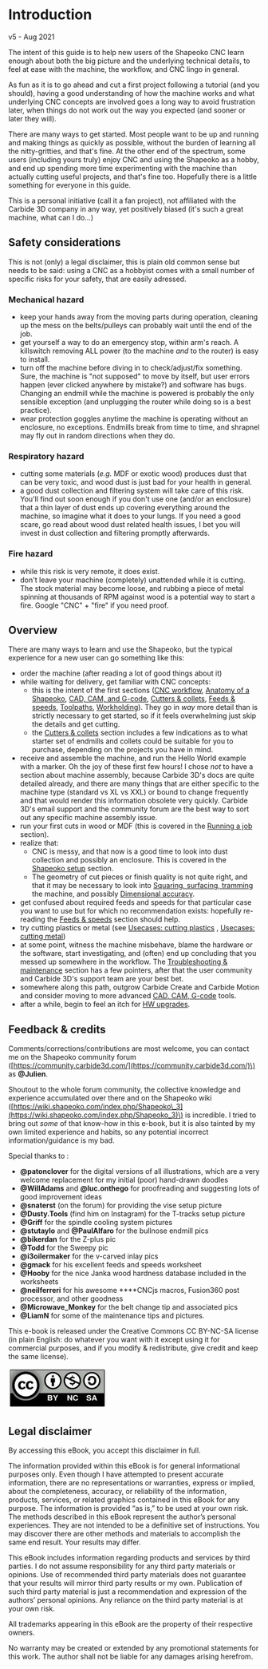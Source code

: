 # Introduction

v5 - Aug 2021

The intent of this guide is to help new users of the Shapeoko CNC learn enough about both the big picture and the underlying technical details, to feel at ease with the machine, the workflow, and CNC lingo in general.

As fun as it is to go ahead and cut a first project following a tutorial \(and you should\), having a good understanding of how the machine works and what underlying CNC concepts are involved goes a long way to avoid frustration later, when things do not work out the way you expected \(and sooner or later they will\).

There are many ways to get started. Most people want to be up and running and making things as quickly as possible, without the burden of learning all the nitty-gritties, and that's fine. At the other end of the spectrum, some users \(including yours truly\) enjoy CNC and using the Shapeoko as a hobby, and end up spending more time experimenting with the machine than actually cutting useful projects, and that's fine too. Hopefully there is a little something for everyone in this guide.

This is a personal initiative \(call it a fan project\), not affiliated with the Carbide 3D company in any way, yet positively biased \(it's such a great machine, what can I do...\) 

## Safety considerations

This is not \(only\) a legal disclaimer, this is plain old common sense but needs to be said: using a CNC as a hobbyist comes with a small number of specific risks for your safety, that are easily adressed.

### Mechanical hazard

* keep your hands away from the moving parts during operation, cleaning up the mess on the belts/pulleys can probably wait until the end of the job.
* get yourself a way to do an emergency stop, within arm's reach. A killswitch removing ALL power \(to the machine _and_ to the router\) is easy to install.
* turn off the machine before diving in to check/adjust/fix something. Sure, the machine is "not supposed" to move by itself, but user errors happen \(ever clicked anywhere by mistake?\) and software has bugs. Changing an endmill while the machine is powered is probably the only sensible exception \(and unplugging the router while doing so is a best practice\).
* wear protection goggles anytime the machine is operating without an enclosure, no exceptions. Endmills break from time to time, and shrapnel may fly out in random directions when they do. 

### Respiratory hazard

* cutting some materials \(_e.g._ MDF or exotic wood\) produces dust that can be very toxic, and wood dust is just bad for your health in general. 
* a good dust collection and filtering system will take care of this risk. You'll find out soon enough if you don't use one \(and/or an enclosure\) that a thin layer of dust ends up covering everything around the machine, so imagine what it does to your lungs. If you need a good scare, go read about wood dust related health issues, I bet you will invest in dust collection and filtering promptly afterwards.

### **Fire hazard**

* while this risk is very remote, it does exist.
* don't leave your machine \(completely\) unattended while it is cutting. The stock material may become loose, and rubbing a piece of metal spinning at thousands of RPM against wood is a potential way to start a fire. Google "CNC" + "fire" if you need proof.

## **Overview**

There are many ways to learn and use the Shapeoko, but the typical experience for a new user can go something like this:

* order the machine \(after reading a lot of good things about it\) 
* while waiting for delivery, get familiar with CNC concepts: 
  * this is the intent of the first sections \([CNC workflow](workflow.md), [Anatomy of a Shapeoko](anatomy-of-a-shapeoko.md), [CAD, CAM, and G-code](cad-cam-tools.md), [Cutters & collets](cutters.md), [Feeds & speeds](feeds-and-speeds-basics.md), [Toolpaths](toolpath-basics.md), [Workholding](workholding.md)\). They go in _way_ more detail than is strictly necessary to get started, so if it feels overwhelming just skip the details and get cutting.
  * the [Cutters & collets](cutters.md) section includes a few indications as to what starter set of endmills and collets could be suitable for you to purchase, depending on the projects you have in mind. 
* receive and assemble the machine, and run the Hello World example with a marker. Oh the joy of these first few hours! I chose _not_ to have a section about machine assembly, because Carbide 3D's docs are quite detailed already, and there are many things that are either specific to the machine type \(standard vs XL vs XXL\) or bound to change frequently and that would render this information obsolete very quickly. Carbide 3D's email support and the community forum are the best way to sort out any specific machine assembly issue.
* run your first cuts in wood or MDF \(this is covered in the [Running a job](first-cuts.md) section\). 
* realize that:
  * CNC is messy, and that now is a good time to look into dust collection and possibly an enclosure. This is covered in the [Shapeoko setup](dust-collection.md) section.
  * The geometry of cut pieces or finish quality is not quite right, and that it may be necessary to look into [Squaring, surfacing, tramming](squaring.md) the machine, and possibly [Dimensional accuracy](x-y-z-calibration.md).
* get confused about required feeds and speeds for that particular case you want to use but for which no recommendation exists: hopefully re-reading the [Feeds & speeds](feeds-and-speeds-basics.md) section should help.
* try cutting plastics or metal \(see [Usecases: cutting plastics](cutting-plastics.md) , [Usecases: cutting metal](cutting-metal.md)\)
* at some point, witness the machine misbehave, blame the hardware or the software, start investigating, and \(often\) end up concluding that you messed up somewhere in the workflow. The [Troubleshooting & maintenance](maintenance.md) section has a few pointers, after that the user community and Carbide 3D's support team are your best bet.
* somewhere along this path, outgrow Carbide Create and Carbide Motion and consider moving to more advanced [CAD, CAM, G-code](cad-cam-tools.md) tools.
* after a while, begin to feel an itch for [HW upgrades](upgrading-the-machine.md).

## **Feedback & credits**

Comments/corrections/contributions are most welcome, you can contact me on the Shapeoko community forum \([https://community.carbide3d.com/](https://community.carbide3d.com/)\) as **@Julien**.

Shoutout to the whole forum community, the collective knowledge and experience accumulated over there and on the Shapeoko wiki \([https://wiki.shapeoko.com/index.php/Shapeoko\_3](https://wiki.shapeoko.com/index.php/Shapeoko_3)\) is incredible. I tried to bring out _some_ of that know-how in this e-book, but it is also tainted by my own limited experience and habits, so any potential incorrect information/guidance is my bad.

Special thanks to :

* **@patonclover** for the digital versions of all illustrations, which are a very welcome replacement for my initial \(poor\) hand-drawn doodles
* **@WillAdams** and **@luc.onthego** for proofreading and suggesting lots of good improvement ideas
* **@snaterst** \(on the forum\) for providing the vise setup picture
* **@Dusty.Tools** \(find him on Instagram\) for the T-tracks setup picture
* **@Griff** for the spindle cooling system pictures
* **@stutaylo** and **@PaulAlfaro** for the bullnose endmill pics
* **@bikerdan** for the Z-plus pic
* **@Todd** for the Sweepy pic
* **@i3oilermaker** for the v-carved inlay pics
* **@gmack** for his excellent feeds and speeds worksheet
* **@Hooby** for the nice Janka wood hardness database included in the worksheets
* **@neilferreri** for his awesome ****CNCjs macros, Fusion360 post processor, and other goodness
* **@Microwave\_Monkey** for the belt change tip and associated pics
* **@LiamN** for some of the maintenance tips and pictures.

This e-book is released under the Creative Commons CC BY-NC-SA license \(in plain English: do whatever you want with it except using it for commercial purposes, and if you modify & redistribute, give credit and keep the same license\).

![](.gitbook/assets/cc-by-nc-sa.png)

## Legal disclaimer

By accessing this eBook, you accept this disclaimer in full.  
  
The information provided within this eBook is for general informational purposes only. Even though I have attempted to present accurate information, there are no representations or warranties, express or implied, about the completeness, accuracy, or reliability of the information, products, services, or related graphics contained in this eBook for any purpose. The information is provided “as is,”  to be used at your own risk.  
The methods described in this eBook represent the author’s personal experiences. They are not intended to be a definitive set of instructions. You may discover there are other methods and materials to accomplish the same end result. Your results may differ.

This eBook includes information regarding products and services by third parties. I do not assume responsibility for any third party materials or opinions. Use of recommended third party materials does not guarantee that your results will mirror third party results or my own. Publication of such third party material is just a recommendation and expression of the authors’ personal opinions. Any reliance on the third party material is at your own risk.

All trademarks appearing in this eBook are the property of their respective owners.  
  
No warranty may be created or extended by any promotional statements for this work. The author shall not be liable for any damages arising herefrom.



